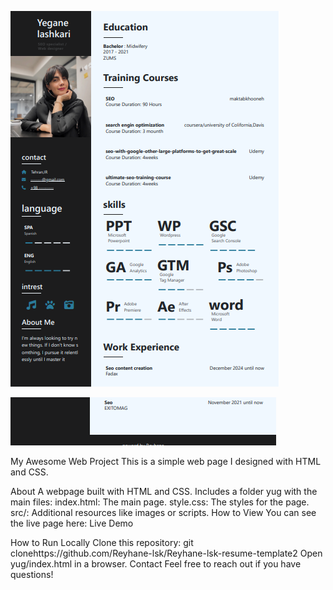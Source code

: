 
![alt text](image.png)

![alt text](image-1.png)


My Awesome Web Project
This is a simple web page I designed with HTML and CSS.

About
A webpage built with HTML and CSS.
Includes a folder yug with the main files:
index.html: The main page.
style.css: The styles for the page.
src/: Additional resources like images or scripts.
How to View
You can see the live page here: Live Demo

How to Run Locally
Clone this repository: git clonehttps://github.com/Reyhane-lsk/Reyhane-lsk-resume-template2
Open yug/index.html in a browser.
Contact
Feel free to reach out if you have questions!

